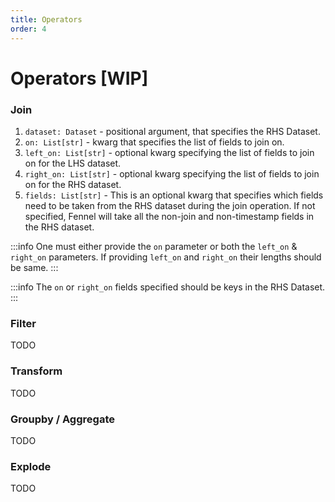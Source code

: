 ```yaml
---
title: Operators
order: 4
---
```


# Operators \[WIP]

### Join

1. `dataset: Dataset` - positional argument, that specifies the RHS Dataset.&#x20;
2. `on: List[str]` - kwarg that specifies the list of fields to join on.
3. `left_on: List[str]` - optional kwarg specifying the list of fields to join on for the LHS dataset.&#x20;
4. `right_on: List[str]` - optional kwarg specifying the list of fields to join on for the RHS dataset.&#x20;
5. `fields: List[str]` - This is an optional kwarg that specifies which fields need to be taken from the RHS dataset during the join operation. If not specified, Fennel will take all the non-join and non-timestamp fields in the RHS dataset.

:::info
One must either provide the `on` parameter or both the `left_on` & `right_on` parameters. If providing `left_on` and `right_on` their lengths should be same.
:::

:::info
The `on` or `right_on` fields specified should be keys in the RHS Dataset.
:::



### Filter

TODO

### Transform

TODO

### Groupby / Aggregate

TODO

### Explode

TODO
